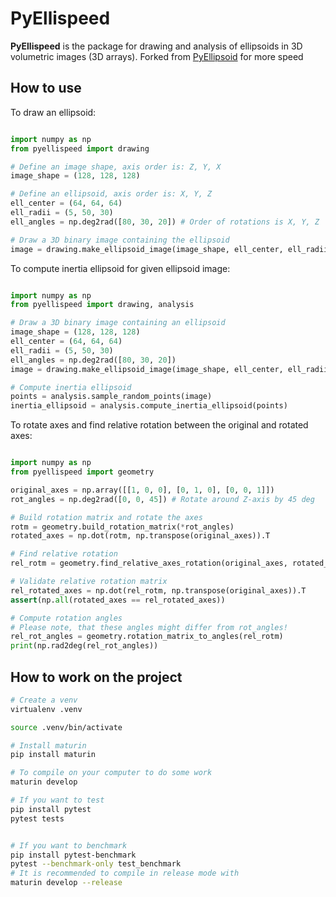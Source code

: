 # PyEllispeed

**PyEllispeed** is the package for drawing and analysis of ellipsoids in 3D volumetric images (3D arrays).
Forked from [PyEllipsoid](https://github.com/ashkarin/pyellipsoid) for more speed 

## How to use

To draw an ellipsoid:

```python

import numpy as np
from pyellispeed import drawing

# Define an image shape, axis order is: Z, Y, X
image_shape = (128, 128, 128)

# Define an ellipsoid, axis order is: X, Y, Z
ell_center = (64, 64, 64)
ell_radii = (5, 50, 30)
ell_angles = np.deg2rad([80, 30, 20]) # Order of rotations is X, Y, Z

# Draw a 3D binary image containing the ellipsoid
image = drawing.make_ellipsoid_image(image_shape, ell_center, ell_radii, ell_angles)
```

To compute inertia ellipsoid for given ellipsoid image:

```python

import numpy as np
from pyellispeed import drawing, analysis

# Draw a 3D binary image containing an ellipsoid
image_shape = (128, 128, 128)
ell_center = (64, 64, 64)
ell_radii = (5, 50, 30)
ell_angles = np.deg2rad([80, 30, 20])
image = drawing.make_ellipsoid_image(image_shape, ell_center, ell_radii, ell_angles)

# Compute inertia ellipsoid
points = analysis.sample_random_points(image)
inertia_ellipsoid = analysis.compute_inertia_ellipsoid(points)
```

To rotate axes and find relative rotation between the original and rotated axes:

```python

import numpy as np
from pyellispeed import geometry

original_axes = np.array([[1, 0, 0], [0, 1, 0], [0, 0, 1]])
rot_angles = np.deg2rad([0, 0, 45]) # Rotate around Z-axis by 45 deg

# Build rotation matrix and rotate the axes
rotm = geometry.build_rotation_matrix(*rot_angles)
rotated_axes = np.dot(rotm, np.transpose(original_axes)).T

# Find relative rotation
rel_rotm = geometry.find_relative_axes_rotation(original_axes, rotated_axes)

# Validate relative rotation matrix
rel_rotated_axes = np.dot(rel_rotm, np.transpose(original_axes)).T
assert(np.all(rotated_axes == rel_rotated_axes))

# Compute rotation angles
# Please note, that these angles might differ from rot_angles!
rel_rot_angles = geometry.rotation_matrix_to_angles(rel_rotm)
print(np.rad2deg(rel_rot_angles))
```

## How to work on the project

```bash
# Create a venv
virtualenv .venv

source .venv/bin/activate

# Install maturin
pip install maturin
```

```bash
# To compile on your computer to do some work
maturin develop

# If you want to test
pip install pytest
pytest tests


# If you want to benchmark
pip install pytest-benchmark
pytest --benchmark-only test_benchmark
# It is recommended to compile in release mode with 
maturin develop --release

```


